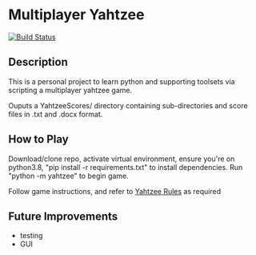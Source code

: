 <h1>Multiplayer Yahtzee</h1>

[![Build Status](https://travis-ci.com/pmacking/yahtzee.svg?branch=master)](https://travis-ci.com/pmacking/yahtzee)

<h2>Description</h2>

<p>This is a personal project to learn python and supporting toolsets via scripting a multiplayer yahtzee game.

<p>Ouputs a YahtzeeScores/ directory containing sub-directories and score files in .txt and .docx format.

<h2>How to Play</h2>

<p>Download/clone repo, activate virtual environment, ensure you're on python3.8, "pip install -r requirements.txt" to install dependencies. Run "python -m yahtzee" to begin game.</p>

<p>Follow game instructions, and refer to <a href="https://www.hasbro.com/common/instruct/Yahtzee.pdf">Yahtzee Rules</a> as required </p>

<h2>Future Improvements</h2>

<ul>
    <li>testing</li>
    <li>GUI</li>
</ul>
